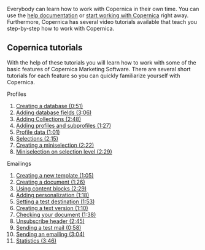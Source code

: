 Everybody can learn how to work with Copernica in their own time. You
can use the [help
documentation](https://www.copernica.com/en/support/help-documentation "Copernica help documentation")
or [start working with
Copernica](https://www.copernica.com/en/articles/features) right away.
Furthermore, Copernica has several video tutorials available that teach
you step-by-step how to work with Copernica.

Copernica tutorials
-------------------

With the help of these tutorials you will learn how to work with some of
the basic features of Copernica Marketing Software. There are several
short tutorials for each feature so you can quickly familiarize yourself
with Copernica.

Profiles

1.  [Creating a database
    (0:51)](http://www.copernica.com/en/support/video-tutorials/profiles-creating-a-database)
2.  [Adding database fields
    (3:06)](http://www.copernica.com/en/support/video-tutorials/profiles-adding-database-fields)
3.  [Adding Collections
    (2:48)](http://www.copernica.com/en/support/video-tutorials/profiles-adding-collections)
4.  [Adding profiles and subprofiles
    (1:27)](http://www.copernica.com/en/support/video-tutorials/profiles-adding-profiles-and-subprofiles)
5.  [Profile data
    (1:01)](http://www.copernica.com/en/support/video-tutorials/profiles-profile-data)
6.  [Selections
    (2:15)](http://www.copernica.com/en/support/video-tutorials/profiles-selections)
7.  [Creating a miniselection
    (2:22)](http://www.copernica.com/en/support/video-tutorials/profiles-creating-a-miniselection)
8.  [Miniselection on selection level
    (2:29)](http://www.copernica.com/en/support/video-tutorials/profiles-miniselection-on-selection-level)

Emailings

1.  [Creating a new template
    (1:05)](http://www.copernica.com/en/support/video-tutorials/emailings-creating-a-new-template)
2.  [Creating a document
    (1:26)](http://www.copernica.com/en/support/video-tutorials/emailings-creating-a-document)
3.  [Using content blocks
    (2:29)](http://www.copernica.com/en/support/video-tutorials/emailings-using-content-blocks)
4.  [Adding personalization
    (1:18)](http://www.copernica.com/en/support/video-tutorials/emailings-adding-personalization)
5.  [Setting a test destination
    (1:53)](http://www.copernica.com/en/support/video-tutorials/emailings-setting-a-test-destination)
6.  [Creating a text version
    (1:10)](http://www.copernica.com/en/support/video-tutorials/emailings-creating-a-text-version)
7.  [Checking your document
    (1:38)](http://www.copernica.com/en/support/video-tutorials/emailings-checking-your-document)
8.  [Unsubscribe header
    (2:45)](http://www.copernica.com/en/support/video-tutorials/emailings-unsubscribe-header)
9.  [Sending a test mail
    (0:58)](http://www.copernica.com/en/support/video-tutorials/emailings-sending-a-test-mail)
10. [Sending an emailing
    (3:04)](http://www.copernica.com/en/support/video-tutorials/emailings-sending-an-emailing)
11. [Statistics
    (3:46)](http://www.copernica.com/en/support/video-tutorials/emailings-statistics)

